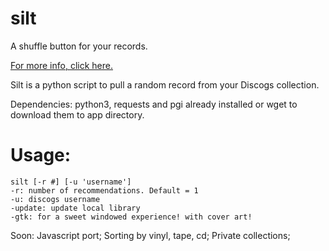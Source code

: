 # silt
A shuffle button for your records.

<a href="https://charlesschimmel.github.io/silt/">For more info, click here.</a>

Silt is a python script to pull a random record from your Discogs collection.

Dependencies: python3, requests and pgi already installed or wget to download them to app directory.

# Usage:
    silt [-r #] [-u 'username']
    -r: number of recommendations. Default = 1
    -u: discogs username
    -update: update local library
    -gtk: for a sweet windowed experience! with cover art!

Soon:
    Javascript port;
    Sorting by vinyl, tape, cd;
    Private collections;

